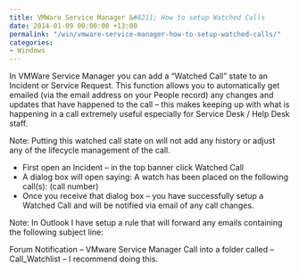 ```yaml
---
title: VMWare Service Manager &#8211; How to setup Watched Calls
date: 2014-01-09 00:00:00 +13:00
permalink: "/win/vmware-service-manager-how-to-setup-watched-calls/"
categories:
- Windows
---
```


In VMWare Service Manager you can add a &#8220;Watched Call&#8221; state to an Incident or Service Request. This function allows you to automatically get emailed (via the email address on your People record) any changes and updates that have happened to the call – this makes keeping up with what is happening in a call extremely useful especially for Service Desk / Help Desk staff. 

Note: Putting this watched call state on will not add any history or adjust any of the lifecycle management of the call. 

  * First open an Incident – in the top banner click Watched Call
  * A dialog box will open saying: A watch has been placed on the following call(s): (call number)
  * Once you receive that dialog box – you have successfully setup a Watched Call and will be notified via email of any call changes.

Note: In Outlook I have setup a rule that will forward any emails containing the following subject line:
			  
Forum Notification &#8211; VMware Service Manager Call into a folder called – Call_Watchlist – I recommend doing this.

